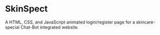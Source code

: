 # SkinSpect
A HTML, CSS, and JavaScript animated login/register page for a skincare-special Chat-Bot integrated website.
